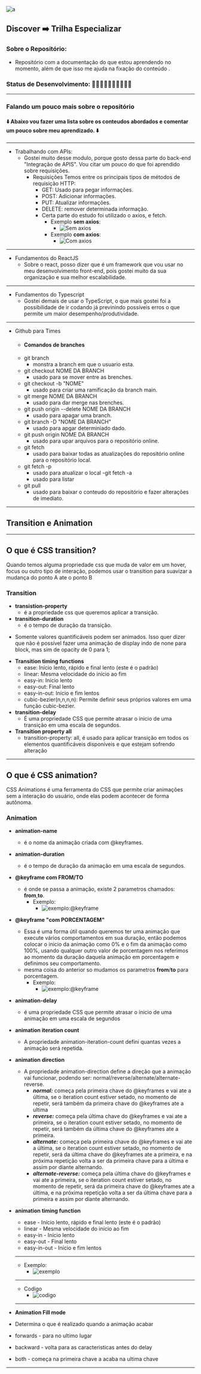 ![a](https://github.com/AndressaDaCosta/trilha-especializar-rocketseat/blob/main/logo_rocketseat.png?raw=true)

## Discover ➡️ Trilha Especializar

### Sobre o Repositório:

- Repositório com a documentação do que estou aprendendo no momento, além de que isso me ajuda na fixação do conteúdo .

### Status de Desenvolvimento: 🚧🚧🚧🚧👷‍♀️🚧🚧🚧🚧 <!-- Finalizado🔋-->

---

### Falando um pouco mais sobre o repositório

#### ⬇️ Abaixo vou fazer uma lista sobre os conteudos abordados e comentar um pouco sobre meu aprendizado. ⬇️

---

- Trabalhando com APIs:
  - Gostei muito desse modulo, porque gosto dessa parte do back-end "Integração de APIS". Vou citar um pouco do que foi aprendido sobre requisições.
    - Requisições
      Temos entre os principais tipos de métodos de requisição HTTP:
      - GET: Usado para pegar informações.
      - POST: Adicionar informações.
      - PUT: Atualizar informações.
      - DELETE: remover determinada informação.
      - Certa parte do estudo foi utilizado o axios, e fetch.
        - Exemplo **sem axios**:
          - ![Sem axios](https://media.discordapp.net/attachments/996115127306829896/996789820703658024/noaxios.png?width=830&height=468)
        - Exemplo **com axios**:
          - ![Com axios](https://media.discordapp.net/attachments/996115127306829896/996789820401647696/axios.png?width=877&height=468)

---

- Fundamentos do ReactJS
  - Sobre o react, posso dizer que é um framework que vou usar no meu desenvolvimento front-end, pois gostei muito da sua organização e sua melhor escalabilidade.

---

- Fundamentos do Typescript
  - Gostei demais de usar o TypeScript, o que mais gostei foi a possibilidade de ir codando já previnindo possíveis erros o que permite um maior desempenho/produtividade.

---

- Github para Times
  - #### Comandos de branches
  - git branch
    - monstra a branch em que o usuario esta.
  - git checkout NOME DA BRANCH
    - usado para se mover entre as brenches.
  - git checkout -b "NOME"
    - usado para criar uma ramificação da branch main.
  - git merge NOME DA BRANCH
    - usado para dar merge nas brenches.
  - git push origin --delete NOME DA BRANCH
    - usado para apagar uma branch.
  - git branch -D "NOME DA BRANCH"
    - usado para apgar determiniado dado.
  - git push origin NOME DA BRANCH
    - usado para upar arquivos para o repositório online.
  - git fetch
    - usado para baixar todas as atualizações do repositório online para o repositório local.
  - git fetch -p
    - usado para atualizar o local
      -git fetch -a
    - usado para listar
  - git pull
    - usado para baixar o conteudo do repositório e fazer alterações de imediato.

---

## Transition e Animation

---

## O que é CSS transition?

Quando temos alguma propriedade css que muda de valor em um hover, focus ou outro tipo de interação, podemos usar o transition para suavizar a mudança do ponto A ate o ponto B

### Transition

- **transistion-property**
  - é a propriedade css que queremos aplicar a transição.
- **transition-duration**
  - é o tempo de duração da transição.

* Somente valores quantificáveis podem ser animados. Isso quer dizer que não é possível fazer uma animação de display indo de none para block, mas sim de opacity de 0 para 1;

- **Transition timing functions**
  - ease: Início lento, rápido e final lento (este é o padrão)
  - linear: Mesma velocidade do início ao fim
  - easy-in: Início lento
  - easy-out: Final lento
  - easy-in-out: Início e fim lentos
  - cubic-bezier(n,n,n,n): Permite definir seus próprios valores em uma função cubic-bezier.
- **transition-delay**
  - É uma propriedade CSS que permite atrasar o inicio de uma transição em uma escala de segundos.
- **Transition property all**
  - transition-property: all, é usado para aplicar transição em todos os elementos quantificáveis disponíveis e que estejam sofrendo alteração

---

## O que é CSS animation?

CSS Animations é uma ferramenta do CSS que permite criar animações sem a interação do usuário, onde elas podem acontecer de forma autônoma.

### Animation

- **animation-name**
  - é o nome da animação criada com @keyframes.
- **animation-duration**
  - é o tempo de duração da animação em uma escala de segundos.
- **@keyframe com FROM/TO**
  - é onde se passa a animação, existe 2 parametros chamados: **from**,**to**.
    - Exemplo:
      - ![exemplo:@keyframe](https://cdn.discordapp.com/attachments/996115127306829896/996115205434122290/print_keyframe.png)
- **@keyframe "com PORCENTAGEM"**
  - Essa é uma forma útil quando queremos ter uma animação que execute vários comportamentos em sua duração, então podemos colocar o inicio da animação como 0% e o fim da animação como 100%, usando qualquer outro valor de porcentagem nos referimos ao momento da duração daquela animação em porcentagem e definimos seu comportamento.
  - mesma coisa do anterior so mudamos os parametros **from**/**to** para porcentagem.
    - Exemplo:
      - ![exemplo:@keyframe](https://cdn.discordapp.com/attachments/996115127306829896/996115205186650202/print_keyframe.png)
- **animation-delay**
  - é uma propriedade CSS que permite atrasar o inicio de uma animação em uma escala de segundos
- **animation iteration count**

  - A propriedade animation-iteration-count defini quantas vezes a animação será repetida.

- **animation direction**

  - A propriedade animation-direction define a direção que a animação vai funcionar, podendo ser: normal/reverse/alternate/alternate-reverse.
    - **_normal:_** começa pela primeira chave do @keyframes e vai ate a última, se o iteration count estiver setado, no momento de repetir, será também da primeira chave do @keyframes ate a ultima
    - **_reverse:_** começa pela última chave do @keyframes e vai ate a primeira, se o iteration count estiver setado, no momento de repetir, será também da última chave do @keyframes ate a primeira.
    - **_alternate:_** começa pela primeira chave do @keyframes e vai ate a última, se o iteration count estiver setado, no momento de repetir, será da última chave do @keyframes ate a primeira, e na próxima repetição volta a ser da primeira chave para a última e assim por diante alternando.
    - **_alternate-reverse:_** começa pela última chave do @keyframes e vai ate a primeira, se o iteration count estiver setado, no momento de repetir, será da primeira chave do @keyframes ate a última, e na próxima repetição volta a ser da última chave para a primeira e assim por diante alternando.

- **animation timing function**

  - ease - Início lento, rápido e final lento (este é o padrão)
  - linear - Mesma velocidade do início ao fim
  - easy-in - Início lento
  - easy-out - Final lento
  - easy-in-out - Início e fim lentos

  ***

  - Exemplo:
    - ![exemplo](https://cdn.discordapp.com/attachments/996115127306829896/996175694902083634/GIF_11-07-2022_18-46-02.gif)

  ***

  - Codigo
    - ![codigo](https://media.discordapp.net/attachments/996115127306829896/996178772644593755/GIF_11-07-2022_19-18-22.gif)

  ***

- **Animation Fill mode**

- Determina o que é realizado quando a animação acabar
- forwards - para no ultimo lugar
- backward - volta para as caracteristicas antes do delay
- both - começa na primeira chave a acaba na ultima chave


---

